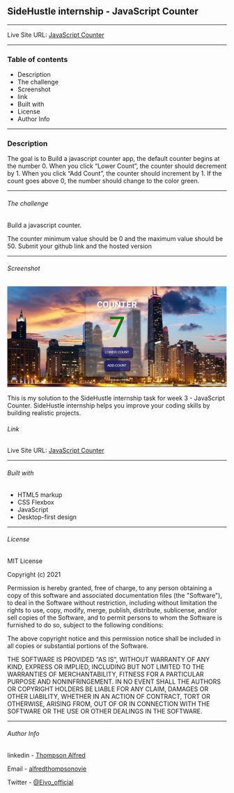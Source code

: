 ## SideHustle internship - JavaScript Counter

---
Live Site URL: [JavaScript Counter](https://javascriptcounter.netlify.app/)

---

### Table of contents

-   Description
-   The challenge
-   Screenshot
-   link
-   Built with
-   License
-   Author Info

---
### Description

The goal is to Build a javascript counter app, the default counter begins at the number 0.
When you click “Lower Count”, the counter should decrement by 1. 
When you click “Add Count”, the counter should increment by 1. If the count goes above 0, the number should change to the color green.

---
###### The challenge

Build a javascript counter.

The counter minimum value should be 0 and the maximum value should be 50.
Submit your github link and the hosted version

---
###### Screenshot

![screenshot of the webpage](./images/counterJs.png)

This is my solution to the SideHustle internship task for week 3 - JavaScript Counter. SideHustle internship helps you improve your coding skills by building realistic projects.


###### Link

Live Site URL: [JavaScript Counter](https://javascriptcounter.netlify.app/)

---

###### Built with

-   HTML5 markup
-   CSS Flexbox
-   JavaScript
-   Desktop-first design
---

###### License

MIT License

Copyright (c) 2021 <ALFRED THOMPSON OVIE>

Permission is hereby granted, free of charge, to any person obtaining a copy of this software and associated documentation files (the "Software"), to deal in the Software without restriction, including without limitation the rights to use, copy, modify, merge, publish, distribute, sublicense, and/or sell copies of the Software, and to permit persons to whom the Software is furnished to do so, subject to the following conditions:

The above copyright notice and this permission notice shall be included in all copies or substantial portions of the Software.

THE SOFTWARE IS PROVIDED "AS IS", WITHOUT WARRANTY OF ANY KIND, EXPRESS OR IMPLIED, INCLUDING BUT NOT LIMITED TO THE WARRANTIES OF MERCHANTABILITY, FITNESS FOR A PARTICULAR PURPOSE AND NONINFRINGEMENT. IN NO EVENT SHALL THE AUTHORS OR COPYRIGHT HOLDERS BE LIABLE FOR ANY CLAIM, DAMAGES OR OTHER LIABILITY, WHETHER IN AN ACTION OF CONTRACT, TORT OR OTHERWISE, ARISING FROM, OUT OF OR IN CONNECTION WITH THE SOFTWARE OR THE USE OR OTHER DEALINGS IN THE SOFTWARE.

---

###### Author Info

linkedin - [Thompson Alfred](https://www.linkedin.com/in/thompson-alfred-5418b9174)

Email - [alfredthompsonovie](mailto:alfredthompsonovie@gmail.com)

Twitter - [@Eivo_official](https://www.twitter.com/Eivo)


